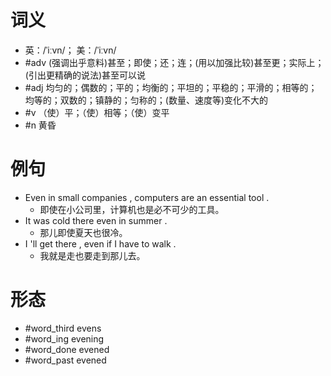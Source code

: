 # 词义
- 英：/ˈiːvn/； 美：/ˈiːvn/
- #adv (强调出乎意料)甚至；即使；还；连；(用以加强比较)甚至更；实际上；(引出更精确的说法)甚至可以说
- #adj 均匀的；偶数的；平的；均衡的；平坦的；平稳的；平滑的；相等的；均等的；双数的；镇静的；匀称的；(数量、速度等)变化不大的
- #v （使）平；（使）相等；（使）变平
- #n 黄昏
# 例句
- Even in small companies , computers are an essential tool .
	- 即使在小公司里，计算机也是必不可少的工具。
- It was cold there even in summer .
	- 那儿即使夏天也很冷。
- I 'll get there , even if I have to walk .
	- 我就是走也要走到那儿去。
# 形态
- #word_third evens
- #word_ing evening
- #word_done evened
- #word_past evened
